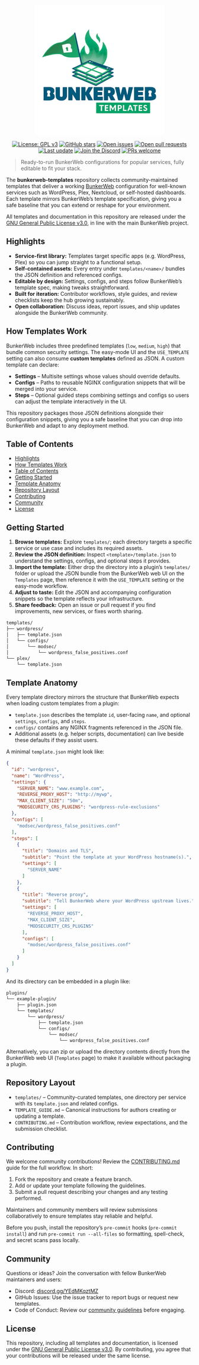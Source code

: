 <p align="center">
	<img alt="BunkerWeb Templates logo" src="./assets/logo.png" width=350 />
</p>

<p align="center">
  <a href="LICENSE"><img src="https://img.shields.io/badge/License-GPLv3-blue.svg" alt="License: GPL v3" /></a>
  <a href="https://github.com/bunkerity/bunkerweb-templates/stargazers"><img src="https://img.shields.io/github/stars/bunkerity/bunkerweb-templates?color=ffb400&logo=github" alt="GitHub stars" /></a>
  <a href="https://github.com/bunkerity/bunkerweb-templates/issues"><img src="https://img.shields.io/github/issues/bunkerity/bunkerweb-templates?label=issues" alt="Open issues" /></a>
  <a href="https://github.com/bunkerity/bunkerweb-templates/pulls"><img src="https://img.shields.io/github/issues-pr/bunkerity/bunkerweb-templates?label=PRs" alt="Open pull requests" /></a>
  <a href="https://github.com/bunkerity/bunkerweb-templates/commits"><img src="https://img.shields.io/github/last-commit/bunkerity/bunkerweb-templates?label=last%20update" alt="Last update" /></a>
  <a href="https://discord.gg/YEdMKqztMZ"><img src="https://img.shields.io/badge/community-Discord-5865F2?logo=discord&logoColor=white" alt="Join the Discord" /></a>
  <a href="CONTRIBUTING.md"><img src="https://img.shields.io/badge/PRs-welcome-brightgreen.svg" alt="PRs welcome" /></a>
</p>

> Ready-to-run BunkerWeb configurations for popular services, fully editable to fit your stack.

The **bunkerweb-templates** repository collects community-maintained templates that deliver a working [BunkerWeb](https://www.bunkerweb.io) configuration for well-known services such as WordPress, Plex, Nextcloud, or self-hosted dashboards. Each template mirrors BunkerWeb’s template specification, giving you a safe baseline that you can extend or reshape for your environment.

All templates and documentation in this repository are released under the [GNU General Public License v3.0](LICENSE), in line with the main BunkerWeb project.

## Highlights
- **Service-first library:** Templates target specific apps (e.g. WordPress, Plex) so you can jump straight to a functional setup.
- **Self-contained assets:** Every entry under `templates/<name>/` bundles the JSON definition and referenced configs.
- **Editable by design:** Settings, configs, and steps follow BunkerWeb’s template spec, making tweaks straightforward.
- **Built for iteration:** Contributor workflows, style guides, and review checklists keep the hub growing sustainably.
- **Open collaboration:** Discuss ideas, report issues, and ship updates alongside the BunkerWeb community.

## How Templates Work

BunkerWeb includes three predefined templates (`low`, `medium`, `high`) that bundle common security settings. The easy-mode UI and the `USE_TEMPLATE` setting can also consume **custom templates** defined as JSON. A custom template can declare:

- **Settings** – Multisite settings whose values should override defaults.
- **Configs** – Paths to reusable NGINX configuration snippets that will be merged into your service.
- **Steps** – Optional guided steps combining settings and configs so users can adjust the template interactively in the UI.

This repository packages those JSON definitions alongside their configuration snippets, giving you a safe baseline that you can drop into BunkerWeb and adapt to any deployment method.

## Table of Contents
- [Highlights](#highlights)
- [How Templates Work](#how-templates-work)
- [Table of Contents](#table-of-contents)
- [Getting Started](#getting-started)
- [Template Anatomy](#template-anatomy)
- [Repository Layout](#repository-layout)
- [Contributing](#contributing)
- [Community](#community)
- [License](#license)

## Getting Started

1. **Browse templates:** Explore `templates/`; each directory targets a specific service or use case and includes its required assets.
2. **Review the JSON definition:** Inspect `<template>/template.json` to understand the settings, configs, and optional steps it provides.
3. **Import the template:** Either drop the directory into a plugin’s `templates/` folder or upload the JSON bundle from the BunkerWeb web UI on the `Templates` page, then reference it with the `USE_TEMPLATE` setting or the easy-mode workflow.
4. **Adjust to taste:** Edit the JSON and accompanying configuration snippets so the template reflects your infrastructure.
5. **Share feedback:** Open an issue or pull request if you find improvements, new services, or fixes worth sharing.

```text
templates/
├── wordpress/
│   ├── template.json
│   └── configs/
│       └── modsec/
│           └── wordpress_false_positives.conf
└── plex/
    └── template.json
```

## Template Anatomy

Every template directory mirrors the structure that BunkerWeb expects when loading custom templates from a plugin:

- `template.json` describes the template `id`, user-facing `name`, and optional `settings`, `configs`, and `steps`.
- `configs/` contains any NGINX fragments referenced in the JSON file.
- Additional assets (e.g. helper scripts, documentation) can live beside these defaults if they assist users.

A minimal `template.json` might look like:

```json
{
  "id": "wordpress",
  "name": "WordPress",
  "settings": {
    "SERVER_NAME": "www.example.com",
    "REVERSE_PROXY_HOST": "http://mywp",
    "MAX_CLIENT_SIZE": "50m",
    "MODSECURITY_CRS_PLUGINS": "wordpress-rule-exclusions"
  },
  "configs": [
    "modsec/wordpress_false_positives.conf"
  ],
  "steps": [
    {
      "title": "Domains and TLS",
      "subtitle": "Point the template at your WordPress hostname(s).",
      "settings": [
        "SERVER_NAME"
      ]
    },
    {
      "title": "Reverse proxy",
      "subtitle": "Tell BunkerWeb where your WordPress upstream lives.",
      "settings": [
        "REVERSE_PROXY_HOST",
        "MAX_CLIENT_SIZE",
        "MODSECURITY_CRS_PLUGINS"
      ],
      "configs": [
        "modsec/wordpress_false_positives.conf"
      ]
    }
  ]
}
```

And its directory can be embedded in a plugin like:

```text
plugins/
└── example-plugin/
    ├── plugin.json
    └── templates/
        └── wordpress/
            ├── template.json
            └── configs/
                └── modsec/
                    └── wordpress_false_positives.conf
```

Alternatively, you can zip or upload the directory contents directly from the BunkerWeb web UI (`Templates` page) to make it available without packaging a plugin.

## Repository Layout

- `templates/` – Community-curated templates, one directory per service with its `template.json` and related configs.
- `TEMPLATE_GUIDE.md` – Canonical instructions for authors creating or updating a template.
- `CONTRIBUTING.md` – Contribution workflow, review expectations, and the submission checklist.

## Contributing

We welcome community contributions! Review the [CONTRIBUTING.md](CONTRIBUTING.md) guide for the full workflow. In short:

1. Fork the repository and create a feature branch.
2. Add or update your template following the guidelines.
3. Submit a pull request describing your changes and any testing performed.

Maintainers and community members will review submissions collaboratively to ensure templates stay reliable and helpful.

Before you push, install the repository’s `pre-commit` hooks (`pre-commit install`) and run `pre-commit run --all-files` so formatting, spell-check, and secret scans pass locally.

## Community

Questions or ideas? Join the conversation with fellow BunkerWeb maintainers and users:

- Discord: [discord.gg/YEdMKqztMZ](https://discord.gg/YEdMKqztMZ)
- GitHub Issues: Use the issue tracker to report bugs or request new templates.
- Code of Conduct: Review our [community guidelines](CODE_OF_CONDUCT.md) before engaging.

## License

This repository, including all templates and documentation, is licensed under the [GNU General Public License v3.0](LICENSE). By contributing, you agree that your contributions will be released under the same license.
